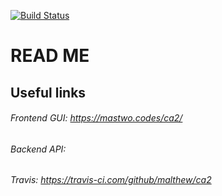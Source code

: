 [![Build Status](https://travis-ci.com/malthew/ca2.svg?branch=master)](https://travis-ci.com/malthew/ca2)

# READ ME

## Useful links
###### Frontend GUI: https://mastwo.codes/ca2/
###### Backend API:
###### Travis: https://travis-ci.com/github/malthew/ca2
